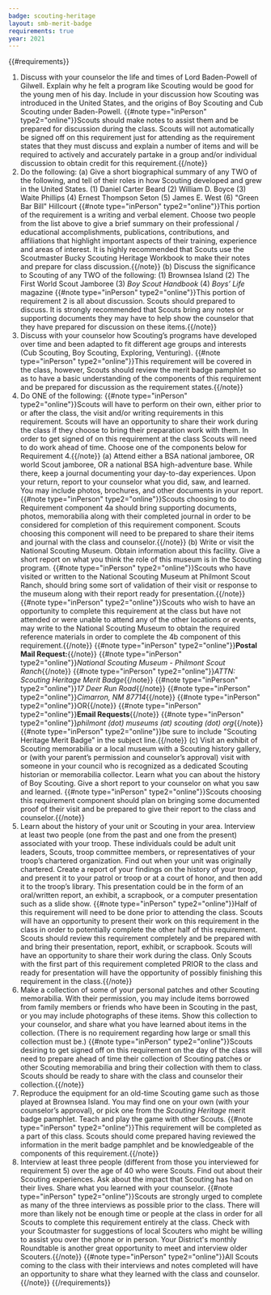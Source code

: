 ```yaml
---
badge: scouting-heritage
layout: smb-merit-badge
requirements: true
year: 2021
---
```


{{#requirements}}
1. Discuss with your counselor the life and times of Lord Baden-Powell of Gilwell. Explain why he felt a program like Scouting would be good for the young men of his day. Include in your discussion how Scouting was introduced in the United States, and the origins of Boy Scouting and Cub Scouting under Baden-Powell.
    {{#note type="inPerson" type2="online"}}Scouts should make notes to assist them and be prepared for discussion during the class. Scouts will not automatically be signed off on this requirement just for attending as the requirement states that they must discuss and explain a number of items and will be required to actively and accurately partake in a group and/or individual discussion to obtain credit for this requirement.{{/note}}
2. Do the following:
    (a) Give a short biographical summary of any TWO of the following, and tell of their roles in how Scouting developed and grew in the United States.
        (1) Daniel Carter Beard
        (2) William D. Boyce
        (3) Waite Phillips
        (4) Ernest Thompson Seton
        (5) James E. West
        (6) "Green Bar Bill" Hillcourt
        {{#note type="inPerson" type2="online"}}This portion of the requirement is a writing and verbal element. Choose two people from the list above to give a brief summary on their professional / educational accomplishments, publications, contributions, and affiliations that highlight important aspects of their training, experience and areas of interest. It is highly recommended that Scouts use the Scoutmaster Bucky Scouting Heritage Workbook to make their notes and prepare for class discussion.{{/note}}
    (b) Discuss the significance to Scouting of any TWO of the following:
        (1) Brownsea Island
        (2) The First World Scout Jamboree
        (3) *Boy Scout Handbook*
        (4) *Boys’ Life* magazine
        {{#note type="inPerson" type2="online"}}This portion of requirement 2 is all about discussion. Scouts should prepared to discuss. It is strongly recommended that Scouts bring any notes or supporting documents they may have to help show the counselor that they have prepared for discussion on these items.{{/note}}
3. Discuss with your counselor how Scouting’s programs have developed over time and been adapted to fit different age groups and interests (Cub Scouting, Boy Scouting, Exploring, Venturing).
    {{#note type="inPerson" type2="online"}}This requirement will be covered in the class, however, Scouts should review the merit badge pamphlet so as to have a basic understanding of the components of this requirement and be prepared for discussion as the requirement states.{{/note}}
4. Do ONE of the following:
    {{#note type="inPerson" type2="online"}}Scouts will have to perform on their own, either prior to or after the class, the visit and/or writing requirements in this requirement. Scouts will have an opportunity to share their work during the class if they choose to bring their preparation work with them. In order to get signed of on this requirement at the class Scouts will need to do work ahead of time. Choose one of the components below for Requirement 4.{{/note}}
    (a) Attend either a BSA national jamboree, OR world Scout jamboree, OR a national BSA high-adventure base. While there, keep a journal documenting your day-to-day experiences. Upon your return, report to your counselor what you did, saw, and learned. You may include photos, brochures, and other documents in your report.
        {{#note type="inPerson" type2="online"}}Scouts choosing to do Requirement component 4a should bring supporting documents, photos, memorabilia along with their completed journal in order to be considered for completion of this requirement component. Scouts choosing this component will need to be prepared to share their items and journal with the class and counselor.{{/note}}
    (b) Write or visit the National Scouting Museum. Obtain information about this facility. Give a short report on what you think the role of this museum is in the Scouting program.
        {{#note type="inPerson" type2="online"}}Scouts who have visited or written to the National Scouting Museum at Philmont Scout Ranch, should bring some sort of validation of their visit or response to the museum along with their report ready for presentation.{{/note}}
        {{#note type="inPerson" type2="online"}}Scouts who wish to have an opportunity to complete this requirement at the class but have not attended or were unable to attend any of the other locations or events, may write to the National Scouting Museum to obtain the required reference materials in order to complete the 4b component of this requirement.{{/note}}
            {{#note type="inPerson" type2="online"}}**Postal Mail Request:**{{/note}}
            {{#note type="inPerson" type2="online"}}*National Scouting Museum - Philmont Scout Ranch*{{/note}}
            {{#note type="inPerson" type2="online"}}*ATTN: Scouting Heritage Merit Badge*{{/note}}
            {{#note type="inPerson" type2="online"}}*17 Deer Run Road*{{/note}}
            {{#note type="inPerson" type2="online"}}*Cimarron, NM 87714*{{/note}}
            {{#note type="inPerson" type2="online"}}OR{{/note}}
            {{#note type="inPerson" type2="online"}}**Email Requests**{{/note}}
            {{#note type="inPerson" type2="online"}}*philmont (dot) museums (at) scouting (dot) org*{{/note}}
            {{#note type="inPerson" type2="online"}}be sure to include "Scouting Heritage Merit Badge" in the subject line.{{/note}}
    (c) Visit an exhibit of Scouting memorabilia or a local museum with a Scouting history gallery, or (with your parent’s permission and counselor’s approval) visit with someone in your council who is recognized as a dedicated Scouting historian or memorabilia collector. Learn what you can about the history of Boy Scouting. Give a short report to your counselor on what you saw and learned.
        {{#note type="inPerson" type2="online"}}Scouts choosing this requirement component should plan on bringing some documented proof of their visit and be prepared to give their report to the class and counselor.{{/note}}
5. Learn about the history of your unit or Scouting in your area. Interview at least two people (one from the past and one from the present) associated with your troop. These individuals could be adult unit leaders, Scouts, troop committee members, or representatives of your troop’s chartered organization. Find out when your unit was originally chartered. Create a report of your findings on the history of your troop, and present it to your patrol or troop or at a court of honor, and then add it to the troop’s library. This presentation could be in the form of an oral/written report, an exhibit, a scrapbook, or a computer presentation such as a slide show.
    {{#note type="inPerson" type2="online"}}Half of this requirement will need to be done prior to attending the class. Scouts will have an opportunity to present their work on this requirement in the class in order to potentially complete the other half of this requirement. Scouts should review this requirement completely and be prepared with and bring their presentation, report, exhibit, or scrapbook. Scouts will have an opportunity to share their work during the class. Only Scouts with the first part of this requirement completed PRIOR to the class and ready for presentation will have the opportunity of possibly finishing this requirement in the class.{{/note}}
6. Make a collection of some of your personal patches and other Scouting memorabilia. With their permission, you may include items borrowed from family members or friends who have been in Scouting in the past, or you may include photographs of these items. Show this collection to your counselor, and share what you have learned about items in the collection. (There is no requirement regarding how large or small this collection must be.)
    {{#note type="inPerson" type2="online"}}Scouts desiring to get signed off on this requirement on the day of the class will need to prepare ahead of time their collection of Scouting patches or other Scouting memorabilia and bring their collection with them to class. Scouts should be ready to share with the class and counselor their collection.{{/note}}
7. Reproduce the equipment for an old-time Scouting game such as those played at Brownsea Island. You may find one on your own (with your counselor’s approval), or pick one from the *Scouting Heritage* merit badge pamphlet. Teach and play the game with other Scouts.
    {{#note type="inPerson" type2="online"}}This requirement will be completed as a part of this class. Scouts should come prepared having reviewed the information in the merit badge pamphlet and be knowledgeable of the components of this requirement.{{/note}}
8. Interview at least three people (different from those you interviewed for requirement 5) over the age of 40 who were Scouts. Find out about their Scouting experiences. Ask about the impact that Scouting has had on their lives. Share what you learned with your counselor.
    {{#note type="inPerson" type2="online"}}Scouts are strongly urged to complete as many of the three interviews as possible prior to the class. There will more than likely not be enough time or people at the class in order for all Scouts to complete this requirement entirely at the class. Check with your Scoutmaster for suggestions of local Scouters who might be willing to assist you over the phone or in person. Your District's monthly Roundtable is another great opportunity to meet and interview older Scouters.{{/note}}
    {{#note type="inPerson" type2="online"}}All Scouts coming to the class with their interviews and notes completed will have an opportunity to share what they learned with the class and counselor.{{/note}}
{{/requirements}}
